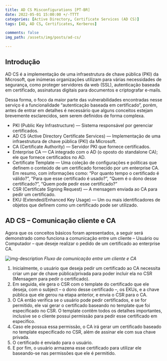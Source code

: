 ```yaml
---
title: AD CS Misconfigurations [PT-BR]
date: 2022-05-01 15:00:00 +/-TTTT
categories: [Active Directory, Certificate Services (AD CS)]
tags: [AD, AD CS, Certificates, Kerberos]     

comments: false
img_path: /assets/img/posts/ad-cs/

---
```


## Introdução

AD CS é a implementação de uma infraestrutura de chave pública (PKI) da Microsoft, que inúmeras organizações utilizam para várias necessidades de segurança, como proteger servidores da web (SSL), autenticação baseada em certificado, assinaturas digitais para documentos e criptografar e-mails. 

Dessa forma, o foco da maior parte das vulnerabilidades encontradas nesse serviço é a funcionalidade “autenticação baseada em certificado”, porém, antes de entrar em detalhes é necessário que alguns conceitos estejam brevemente esclarecidos, sem serem definidos de forma complexa.

- PKI (Public Key Infrastructure) — Sistema responsável por gerenciar certificados.
- AD CS (Active Directory Certificate Services) — Implementação de uma infraestrutura de chave pública (PKI) da Microsoft.
- CA (Certificate Authority) — Servidor PKI que fornece certificados. 
- Enterprise CA — CA integrado com o AD (o oposto do standalone CA); ele que fornece certificados no AD.
- Certificate Template — Uma coleção de configurações e políticas que definem o conteúdo de um certificado fornecido por um enterprise CA. Em resumo, com informações como: “Por quanto tempo o certificado é válido?”, “Para que esse certificado é usado?”, “Quem é o dono desse certificado?”, “Quem pode pedir esse certificado?”
- CSR (Certificate Signing Request) — A mensagem enviada ao CA para pedir um certificado. 
- EKU (Extended/Enhanced Key Usage) — Um ou mais identificadores de objetos que definem como um certificado pode ser utilizado.

## AD CS – Comunicação cliente e CA

Agora que os conceitos básicos foram apresentados, a seguir será demonstrado como funciona a comunicação entre um cliente – Usuário ou Computador – que deseje realizar o pedido de um certificado ao enterprise CA.

![img-description](fluxo-certificados.jpeg)
_Fluxo de comunicação entre um cliente e CA_

1.	Inicialmente, o usuário que deseja pedir um certificado ao CA necessita criar um par de chave pública/privada para poder incluir ela no CSR (Mensagem para pedir o certificado).
2.	Em seguida, ele gera o CSR com o template do certificado que ele deseja, com o subject – o dono desse certificado –, os EKUs, e a chave pública que ele gerou na etapa anterior, e envia o CSR para o CA.
3.	O CA então verifica se o usuário pode pedir certificados, e se for permitido, ele vai gerar o certificado baseando no template que foi especificado no CSR. O template contêm todos os detalhes importantes, inclusive se o cliente possui permissão para pedir esse certificado em especifico.
4.	Caso ele possua essa permissão, o CA irá gerar um certificado baseado no template especificado no CSR, além de assinar ele com sua chave privada.
5.	O certificado é enviado para o usuário.
6.	E por fim, o usuário armazena esse certificado para utilizar ele baseando-se nas permissões que ele é permitido.

